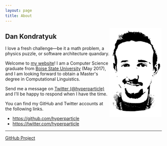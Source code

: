 ```yaml
---
layout: page
title: About
---
```


<img src="/public/img/dan-stencil-portrait.png" style="max-height:18rem;float:right;" alt="Dan's Portrait">

## Dan Kondratyuk

<p class="message">
  I love a fresh challenge—be it a math problem, a physics puzzle, or software architecture quandary.
</p>

Welcome to [my website](https://hyperparticle.com/)! I am a Computer Science graduate from [Boise State University](https://www.boisestate.edu/) (May 2017), and I am looking forward to obtain a Master's degree in Computational Linguistics.

Send me a message on [Twitter (@hyperparticle)](https://twitter.com/hyperparticle) and I'll be happy to respond when I have the time.

You can find my GitHub and Twitter accounts at the following links.
- <https://github.com/hyperparticle>
- <https://twitter.com/hyperparticle>

---
[GitHub Project](https://github.com/hyperparticle/hyperparticle.github.io)
